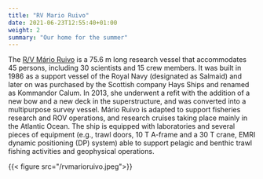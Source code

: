 ```yaml
---
title: "RV Mario Ruivo"
date: 2021-06-23T12:55:40+01:00
weight: 2
summary: "Our home for the summer"
---
```


The [R/V Mário Ruivo](https://www.ipma.pt/pt/navios/mario-ruivo/) is a 75.6 m long research vessel that accommodates 45 persons, including 30 scientists and 15 crew members. It was built in 1986 as a support vessel of the Royal Navy (designated as Salmaid) and later on was purchased by the Scottish company Hays Ships and renamed as Kommandor Calum. In 2013, she underwent a refit with the addition of a new bow and a new deck in the superstructure, and was converted into a multipurpose survey vessel. Mário Ruivo is adapted to support fisheries research and ROV operations, and research cruises taking place mainly in the Atlantic Ocean. The ship is equipped with laboratories and several pieces of equipment (e.g., trawl doors, 10 T A-frame and a 30 T crane, EMRI dynamic positioning (DP) system) able to support pelagic and benthic trawl fishing activities and geophysical operations.

{{< figure src="/rvmarioruivo.jpeg">}}